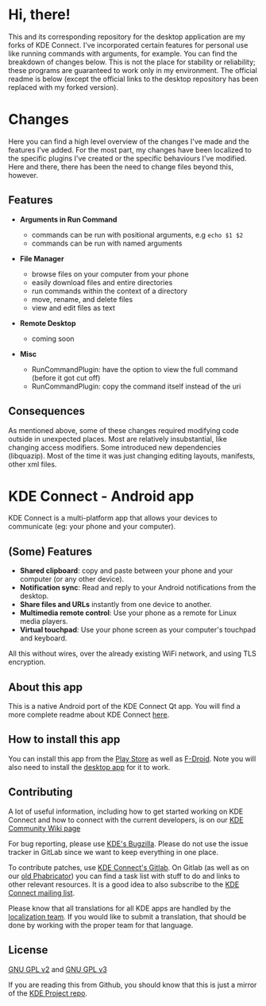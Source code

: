 # Hi, there!
This and its corresponding repository for the desktop application are my forks of KDE Connect. I've incorporated certain features for personal use like running commands with arguments, for example. You can find the breakdown of changes below. This is not the place for stability or reliability; these programs are guaranteed to work only in my environment. The official readme is below (except the official links to the desktop repository has been replaced with my forked version).

# Changes
Here you can find a high level overview of the changes I've made and the features I've added. For the most part, my changes have been localized to the specific plugins I've created or the specific behaviours I've modified. Here and there, there has been the need to change files beyond this, however.

## Features
- **Arguments in Run Command**
    * commands can be run with positional arguments, e.g `echo $1 $2`
    * commands can be run with named arguments

- **File Manager**
    * browse files on your computer from your phone
    * easily download files and entire directories
    * run commands within the context of a directory
    * move, rename, and delete files
    * view and edit files as text

- **Remote Desktop**
    * coming soon

- **Misc**
    * RunCommandPlugin: have the option to view the full command (before it got cut off)
    * RunCommandPlugin: copy the command itself instead of the uri

## Consequences
As mentioned above, some of these changes required modifying code outside in unexpected places. Most are relatively insubstantial, like changing access modifiers. Some introduced new dependencies (libquazip). Most of the time it was just changing editing layouts, manifests, other xml files.

# KDE Connect - Android app

KDE Connect is a multi-platform app that allows your devices to communicate (eg: your phone and your computer).

## (Some) Features
- **Shared clipboard**: copy and paste between your phone and your computer (or any other device).
- **Notification sync**: Read and reply to your Android notifications from the desktop.
- **Share files and URLs** instantly from one device to another.
- **Multimedia remote control**: Use your phone as a remote for Linux media players.
- **Virtual touchpad**: Use your phone screen as your computer's touchpad and keyboard.

All this without wires, over the already existing WiFi network, and using TLS encryption.

## About this app

This is a native Android port of the KDE Connect Qt app. You will find a more complete readme about KDE Connect [here](https://github.com/thechosenreader/kdeconnect-kde).

## How to install this app

You can install this app from the [Play Store](https://play.google.com/store/apps/details?id=org.kde.kdeconnect_tp) as well as [F-Droid](https://f-droid.org/repository/browse/?fdid=org.kde.kdeconnect_tp). Note you will also need to install the [desktop app](https://github.com/thechosenreader/kdeconnect-kde) for it to work.

## Contributing

A lot of useful information, including how to get started working on KDE Connect and how to connect with the current developers, is on our [KDE Community Wiki page](https://community.kde.org/KDEConnect)

For bug reporting, please use [KDE's Bugzilla](https://bugs.kde.org). Please do not use the issue tracker in GitLab since we want to keep everything in one place.

To contribute patches, use [KDE Connect's Gitlab](https://invent.kde.org/kde/kdeconnect-android/).
On Gitlab (as well as on our [old Phabricator](https://phabricator.kde.org/tag/kde_connect/)) you can find a task list with stuff to do and links to other relevant resources.
It is a good idea to also subscribe to the [KDE Connect mailing list](https://mail.kde.org/mailman/listinfo/kdeconnect).

Please know that all translations for all KDE apps are handled by the [localization team](https://l10n.kde.org/). If you would like to submit a translation, that should be done by working with the proper team for that language.

## License
[GNU GPL v2](https://www.gnu.org/licenses/gpl-2.0.html) and [GNU GPL v3](https://www.gnu.org/licenses/gpl-3.0.html)

If you are reading this from Github, you should know that this is just a mirror of the [KDE Project repo](https://invent.kde.org/network/kdeconnect-android/).
